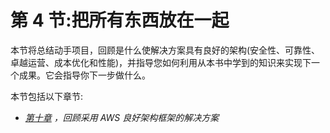 # 第 4 节:把所有东西放在一起

本节将总结动手项目，回顾是什么使解决方案具有良好的架构(安全性、可靠性、卓越运营、成本优化和性能)，并指导您如何利用从本书中学到的知识来实现下一个成果。它会指导你下一步做什么。

本节包括以下章节:

*   [*第十章*](B17595_10_Final_SS_ePub.xhtml#_idTextAnchor199) *，回顾采用 AWS 良好架构框架的解决方案*